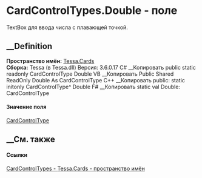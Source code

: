 # CardControlTypes.Double - поле
TextBox для ввода числа с плавающей точкой.
## __Definition
 **Пространство имён:** [Tessa.Cards](N_Tessa_Cards.htm)  
 **Сборка:** Tessa (в Tessa.dll) Версия: 3.6.0.17
C# __Копировать
     public static readonly CardControlType Double
VB __Копировать
     Public Shared ReadOnly Double As CardControlType
C++ __Копировать
     public:
    static initonly CardControlType^ Double
F# __Копировать
     static val Double: CardControlType
#### Значение поля
[CardControlType](T_Tessa_Cards_CardControlType.htm)
##  __См. также
#### Ссылки
[CardControlTypes - ](T_Tessa_Cards_CardControlTypes.htm)
[Tessa.Cards - пространство имён](N_Tessa_Cards.htm)
